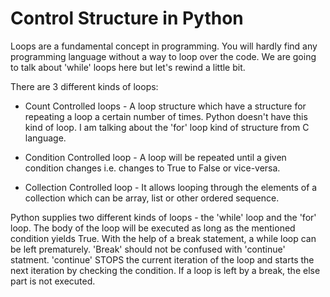 # Control Structure in Python

Loops are a fundamental concept in programming. You will hardly find any programming language without a way to loop over the code. We are going to talk about 'while' loops here but let's rewind a little bit. 

There are 3 different kinds of loops: 
* Count Controlled loops - A loop structure which have a structure for repeating a loop a certain number of times. Python doesn't have this kind of loop. I am talking about the 'for' loop kind of structure from C language. 

* Condition Controlled loop - A loop will be repeated until a given condition changes i.e. changes to True to False or vice-versa. 

* Collection Controlled loop - It allows looping through the elements of a collection which can be array, list or other ordered sequence. 

Python supplies two different kinds of loops - the 'while' loop and the 'for' loop. 
The body of the loop will be executed as long as the mentioned condition yields True. With the help of a break statement, a while loop can be left prematurely. 
'Break' should not be confused with 'continue' statment. 'continue' STOPS the current iteration of the loop and starts the next iteration by checking the condition. If a loop is left by a break, the else part is not executed. 

<!-- The above mentioned behaviour is discussed [here](https:) -->